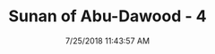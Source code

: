 ---
title        : "Sunan of Abu-Dawood - 4"
date         : 7/25/2018 11:43:57 AM
draft        : false
type         : "hadith"
layout       : "hadith"
BookCode     : "SAD"
HadithNumber : "4"
tags  :  ["Zayd ibn Arqam"]
---